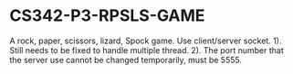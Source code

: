 # CS342-P3-RPSLS-GAME
A rock, paper, scissors, lizard, Spock game. Use client/server socket.
1). Still needs to be fixed to handle multiple thread.
2). The port number that the server use cannot be changed temporarily, must be 5555.
